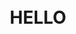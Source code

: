 <h1 style="padding: 10px; background: url("https://media.tenor.com/l1n7Y5H94KMAAAAC/datamoshing-letsglitchit.gif"); background-size: cover; background-position: center; color: #00000000; text-transform: uppercase; font-size: 128px; font-weight: 900; font-family: 'Righteous', cursive; letter-spacing: 1px; -webkit-user-select: none; -moz-user-select: none; -ms-user-select: none;  user-select: none; text-align: center;" class="text">HELLO</h1>

